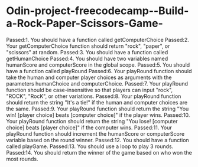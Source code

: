 # Odin-project-freecodecamp--Build-a-Rock-Paper-Scissors-Game-

Passed:1. You should have a function called getComputerChoice
Passed:2. Your getComputerChoice function should return "rock", "paper", or "scissors" at random.
Passed:3. You should have a function called getHumanChoice
Passed:4. You should have two variables named humanScore and computerScore in the global scope.
Passed:5. You should have a function called playRound
Passed:6. Your playRound function should take the human and computer player choices as arguments with the parameters humanChoice and computerChoice.
Passed:7. Your playRound function should be case-insensitive so that players can input "rock", "ROCK", "RocK", or other variations.
Passed:8. Your playRound function should return the string "It's a tie!" if the human and computer choices are the same.
Passed:9. Your playRound function should return the string "You win! [player choice] beats [computer choice]" if the player wins.
Passed:10. Your playRound function should return the string "You lose! [computer choice] beats [player choice]" if the computer wins.
Passed:11. Your playRound function should increment the humanScore or computerScore variable based on the round winner.
Passed:12. You should have a function called playGame.
Passed:13. You should use a loop to play 3 rounds.
Passed:14. You should return the winner of the game based on who won the most rounds.
